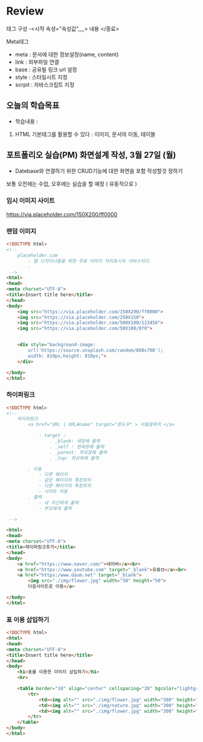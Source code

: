 # Review
태그 구성
-<시작 속셩="속성값",,,,> 내용 </종료>

Meta태그
- meta : 문서에 대한 정보설정(name, content)
- link : 외부파일 연결
- base : 공유될 링크 url 설정
- style : 스타일시트 지정
- scrpit : 자바스크립트 지정



## 오늘의 학습목표
- 학습내용 :
1) HTML 기본태그를 활용할 수 있다 : 이미지, 문서의 이동, 테이블

## 포트폴리오 실습(PM) 화면설계 작성, 3월 27일 (월)
- Datebase와 연결하기 위한 CRUD기능에 대한 화면을 포함 작성할것 정하기

보통 오전에는 수업, 오후에는 실습을 할 예정 ( 유동적으로 )

### 임시 이미지 사이트
https://via.placeholder.com/150X200/ff0000

### 랜덤 이미지
```html
<!DOCTYPE html>
<!-- 
	placeholder.com
		- 웹 디자이너들을 위한 무료 이미지 자리표시자 서비스이다.
		-
 -->
<html>
<head>
<meta charset="UTF-8">
<title>Insert title here</title>
</head>
<body>
	<img src="https://via.placeholder.com/150X200/ff0000">
	<img src="https://via.placeholder.com/250X150">
	<img src="https://via.placeholder.com/500X100/123456">
	<img src="https://via.placeholder.com/50X100/0f0">


	<div style="background-image: 
		url('https://source.unsplash.com/random/800x700');
		width: 810px;height: 810px;">
	</div>

</body>
</html>
```

### 하이퍼링크
```html
<!DOCTYPE html>
<!-- 
	하이퍼링크
		<a href="URL | URL#name" target="윈도우" > 이동할위치 </a>

			- target :
				. _blank: 새창에 출력
				. _self : 현재창에 출력
				. _parent: 부모창에 출력
				. _top: 최상위에 출력

		. 이동
			- 다른 페이지
			- 같은 페이지의 특정위치
			- 다른 페이지의 특정위치
			- 사이트 이동
		. 출력
			- 내 자신에게 출력
			- 부모에게 출력

 -->

<html>
<head>
<meta charset="UTF-8">
<title>하이퍼링크추가</title>
</head>
<body>
	<a href="https://www.naver.com/">네이버</a><br>
	<a href="https://www.youtube.com" target="_blank">유튜브</a><br>
	<a href="https:/www.daum.net" target="_blank"> 
		<img src="./img/flower.jpg" width="50" height="50">
		다음사이트로 이동</a>

</body>
</html>
```


### 표 이용 삽입하기
```html
<!DOCTYPE html>
<html>
<head>
<meta charset="UTF-8">
<title>Insert title here</title>
</head>
<body>
	<h1>표를 이용한 이미지 삽입하기</h1>
	<hr>

	<table border="10" align="center" cellspacing="20" bgcolor="lightgray">
		<tr>
			<td><img alt="" src="./img/flower.jpg" width="300" height="300"></td>
			<td><img alt="" src="./img/nature.jpg" width="300" height="300"></td>
			<td><img alt="" src="./img/flower.jpg" width="300" height="300"></td>
		</tr>
	</table>
</body>
</html>
```




